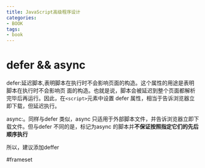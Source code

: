 ```yaml
---
title: JavaScript高级程序设计
categories: 
- BOOK
tags:
- book
---
```


# defer && async

defer:延迟脚本,表明脚本在执行时不会影响页面的构造。这个属性的用途是表明脚本在执行时不会影响页
面的构造。也就是说，脚本会被延迟到整个页面都解析完毕后再运行。因此，在`<script>`元素中设置
defer 属性，相当于告诉浏览器立即下载，但延迟执行。

async:。同样与defer 类似，async 只适用于外部脚本文件，并告诉浏览器立即下载文件。但与defer
不同的是，标记为async 的脚本并**不保证按照指定它们的先后顺序执行**

所以，建议添加deffer



#frameset


